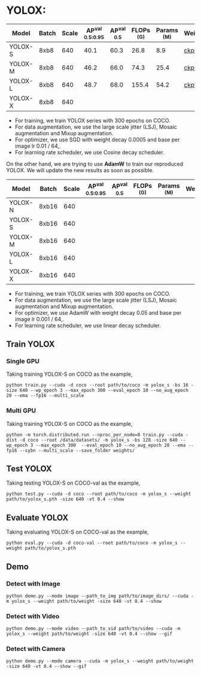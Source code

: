 # YOLOX:

|   Model | Batch | Scale | AP<sup>val<br>0.5:0.95 | AP<sup>val<br>0.5 | FLOPs<br><sup>(G) | Params<br><sup>(M) | Weight |
|---------|-------|-------|------------------------|-------------------|-------------------|--------------------|--------|
| YOLOX-S | 8xb8  |  640  |         40.1           |       60.3        |   26.8            |   8.9              | [ckpt](https://github.com/yjh0410/RT-ODLab/releases/download/yolo_tutorial_ckpt/yolox_s_coco.pth) |
| YOLOX-M | 8xb8  |  640  |         46.2           |       66.0        |   74.3            |   25.4             | [ckpt](https://github.com/yjh0410/RT-ODLab/releases/download/yolo_tutorial_ckpt/yolox_m_coco.pth) |
| YOLOX-L | 8xb8  |  640  |         48.7           |       68.0        |   155.4           |   54.2             | [ckpt](https://github.com/yjh0410/RT-ODLab/releases/download/yolo_tutorial_ckpt/yolox_l_coco.pth) |
| YOLOX-X | 8xb8  |  640  |                        |                   |                   |                    |  |

- For training, we train YOLOX series with 300 epochs on COCO.
- For data augmentation, we use the large scale jitter (LSJ), Mosaic augmentation and Mixup augmentation.
- For optimizer, we use SGD with weight decay 0.0005 and base per image lr 0.01 / 64,.
- For learning rate scheduler, we use Cosine decay scheduler.

On the other hand, we are trying to use **AdamW** to train our reproduced YOLOX. We will update the new results as soon as possible.

|   Model | Batch | Scale | AP<sup>val<br>0.5:0.95 | AP<sup>val<br>0.5 | FLOPs<br><sup>(G) | Params<br><sup>(M) | Weight |
|---------|-------|-------|------------------------|-------------------|-------------------|--------------------|--------|
| YOLOX-N | 8xb16 |  640  |                        |                   |                   |                    |  |
| YOLOX-S | 8xb16 |  640  |                        |                   |                   |                    |  |
| YOLOX-M | 8xb16 |  640  |                        |                   |                   |                    |  |
| YOLOX-L | 8xb16 |  640  |                        |                   |                   |                    |  |
| YOLOX-X | 8xb16 |  640  |                        |                   |                   |                    |  |

- For training, we train YOLOX series with 300 epochs on COCO.
- For data augmentation, we use the large scale jitter (LSJ), Mosaic augmentation and Mixup augmentation.
- For optimizer, we use AdamW with weight decay 0.05 and base per image lr 0.001 / 64,.
- For learning rate scheduler, we use linear decay scheduler.

## Train YOLOX
### Single GPU
Taking training YOLOX-S on COCO as the example,
```Shell
python train.py --cuda -d coco --root path/to/coco -m yolox_s -bs 16 -size 640 --wp_epoch 3 --max_epoch 300 --eval_epoch 10 --no_aug_epoch 20 --ema --fp16 --multi_scale 
```

### Multi GPU
Taking training YOLOX-S on COCO as the example,
```Shell
python -m torch.distributed.run --nproc_per_node=8 train.py --cuda -dist -d coco --root /data/datasets/ -m yolox_s -bs 128 -size 640 --wp_epoch 3 --max_epoch 300  --eval_epoch 10 --no_aug_epoch 20 --ema --fp16 --sybn --multi_scale --save_folder weights/ 
```

## Test YOLOX
Taking testing YOLOX-S on COCO-val as the example,
```Shell
python test.py --cuda -d coco --root path/to/coco -m yolox_s --weight path/to/yolox_s.pth -size 640 -vt 0.4 --show 
```

## Evaluate YOLOX
Taking evaluating YOLOX-S on COCO-val as the example,
```Shell
python eval.py --cuda -d coco-val --root path/to/coco -m yolox_s --weight path/to/yolox_s.pth 
```

## Demo
### Detect with Image
```Shell
python demo.py --mode image --path_to_img path/to/image_dirs/ --cuda -m yolox_s --weight path/to/weight -size 640 -vt 0.4 --show
```

### Detect with Video
```Shell
python demo.py --mode video --path_to_vid path/to/video --cuda -m yolox_s --weight path/to/weight -size 640 -vt 0.4 --show --gif
```

### Detect with Camera
```Shell
python demo.py --mode camera --cuda -m yolox_s --weight path/to/weight -size 640 -vt 0.4 --show --gif
```